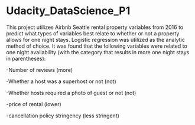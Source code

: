 # Udacity_DataScience_P1
This project utilizes Airbnb Seattle rental property variables from 2016 to predict what types of variables best relate to whether or not a property allows for one night stays.  Logistic regression was utilized as the analytic method of choice.   It was found that the following variables were related to one night availability (with the category that results in more one night stays in parentheses):

-Number of reviews (more)

-Whether a host was a superhost or not (not)

-Whether hosts required a photo of guest or not (not)

-price of rental (lower)

-cancellation policy stringency (less stringent)

